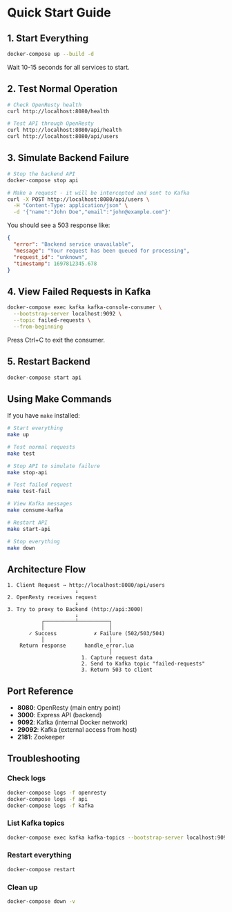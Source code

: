 # Quick Start Guide

## 1. Start Everything

```bash
docker-compose up --build -d
```

Wait 10-15 seconds for all services to start.

## 2. Test Normal Operation

```bash
# Check OpenResty health
curl http://localhost:8080/health

# Test API through OpenResty
curl http://localhost:8080/api/health
curl http://localhost:8080/api/users
```

## 3. Simulate Backend Failure

```bash
# Stop the backend API
docker-compose stop api

# Make a request - it will be intercepted and sent to Kafka
curl -X POST http://localhost:8080/api/users \
  -H "Content-Type: application/json" \
  -d '{"name":"John Doe","email":"john@example.com"}'
```

You should see a 503 response like:
```json
{
  "error": "Backend service unavailable",
  "message": "Your request has been queued for processing",
  "request_id": "unknown",
  "timestamp": 1697812345.678
}
```

## 4. View Failed Requests in Kafka

```bash
docker-compose exec kafka kafka-console-consumer \
  --bootstrap-server localhost:9092 \
  --topic failed-requests \
  --from-beginning
```

Press Ctrl+C to exit the consumer.

## 5. Restart Backend

```bash
docker-compose start api
```

## Using Make Commands

If you have `make` installed:

```bash
# Start everything
make up

# Test normal requests
make test

# Stop API to simulate failure
make stop-api

# Test failed request
make test-fail

# View Kafka messages
make consume-kafka

# Restart API
make start-api

# Stop everything
make down
```

## Architecture Flow

```
1. Client Request → http://localhost:8080/api/users
                      ↓
2. OpenResty receives request
                      ↓
3. Try to proxy to Backend (http://api:3000)
                      ↓
           ┌──────────┴──────────┐
           │                     │
       ✓ Success            ✗ Failure (502/503/504)
           │                     │
    Return response      handle_error.lua
                                 │
                        1. Capture request data
                        2. Send to Kafka topic "failed-requests"
                        3. Return 503 to client
```

## Port Reference

- **8080**: OpenResty (main entry point)
- **3000**: Express API (backend)
- **9092**: Kafka (internal Docker network)
- **29092**: Kafka (external access from host)
- **2181**: Zookeeper

## Troubleshooting

### Check logs
```bash
docker-compose logs -f openresty
docker-compose logs -f api
docker-compose logs -f kafka
```

### List Kafka topics
```bash
docker-compose exec kafka kafka-topics --bootstrap-server localhost:9092 --list
```

### Restart everything
```bash
docker-compose restart
```

### Clean up
```bash
docker-compose down -v
```

